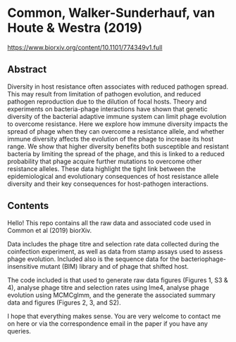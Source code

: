 # Common, Walker-Sunderhauf, van Houte & Westra (2019)

https://www.biorxiv.org/content/10.1101/774349v1.full

## Abstract

Diversity in host resistance often associates with reduced pathogen spread. This may result from limitation of pathogen evolution, and reduced pathogen reproduction due to the dilution of focal hosts. Theory and experiments on bacteria-phage interactions have shown that genetic diversity of the bacterial adaptive immune system can limit phage evolution to overcome resistance. Here we explore how immune diversity impacts the spread of phage when they can overcome a resistance allele, and whether immune diversity affects the evolution of the phage to increase its host range. We show that higher diversity benefits both susceptible and resistant bacteria by limiting the spread of the phage, and this is linked to a reduced probability that phage acquire further mutations to overcome other resistance alleles. These data highlight the tight link between the epidemiological and evolutionary consequences of host resistance allele diversity and their key consequences for host-pathogen interactions. 

## Contents

Hello! This repo contains all the raw data and associated code used in Common et al (2019) biorXiv. 

Data includes the phage titre and selection rate data collected during the coinfection experiment, as well as data from stamp assays used to assess phage evolution. Included also is the sequence data for the bacteriophage-insensitive mutant (BIM) library and of phage that shifted host. 

The code included is that used to generate raw data figures (Figures 1, S3 & 4), analyse phage titre and selection rates using lme4, analyse phage evolution using MCMCglmm, and the generate the associated summary data and figures (Figures 2, 3, and S2).

I hope that everything makes sense. You are very welcome to contact me on here or via the correspondence email in the paper if you have any queries.
